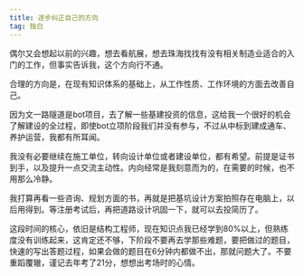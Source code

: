 ```yaml
---
title: 逐步纠正自己的方向
tag: 独白
---
```


偶尔又会想起以前的兴趣，想去看航展，想去珠海找找有没有相关制造业适合的入门的工作，但事实告诉我，这个方向行不通。

合理的方向是，在现有知识体系的基础上，从工作性质、工作环境的方面去改善自己。

因为文一路隧道是bot项目，去了解一些基建投资的信息，这给我一个很好的机会了解建设的全过程，即使bot立项阶段我们并没有参与，不过从中标到建成通车、养护运营，我都有所耳闻。

我没有必要继续在施工单位，转向设计单位或者建设单位，都有希望。前提是证书到手，以及提升一点交流主动性。内向经常是我刻意而为的，在需要的时候，也不用那么冷静。

我打算再看一些咨询、规划方面的书，再就是把基坑设计方案拍照存在电脑上，以后用得到。等注册考试后，再把道路设计巩固一下，就可以去投简历了。

这段时间的核心，依旧是结构工程师，现在知识点我已经学到80%以上，但熟练度没有训练起来，这肯定还不够，下阶段不要再去学那些难题，要把做过的题目，快速的写出答题过程，如果会做的题目在6分钟内都做不出，那就问题大了。不要重蹈覆辙，谨记去年考了21分，想想出考场时的心情。